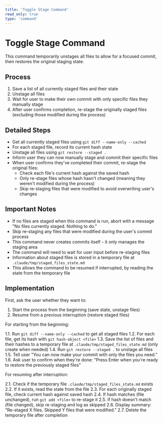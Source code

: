 ```yaml
---
title: 'Toggle Stage Command'
read_only: true
type: 'command'
---
```


# Toggle Stage Command

This command temporarily unstages all files to allow for a focused commit, then restores the original staging state.

## Process

1. Save a list of all currently staged files and their state
2. Unstage all files
3. Wait for user to make their own commit with only specific files they manually stage
4. After user confirms completion, re-stage the originally staged files (excluding those modified during the process)

## Detailed Steps

- Get all currently staged files using `git diff --name-only --cached`
- For each staged file, record its current hash state
- Unstage all files using `git restore --staged .`
- Inform user they can now manually stage and commit their specific files
- When user confirms they've completed their commit, re-stage the original files:
  - Check each file's current hash against the saved hash
  - Only re-stage files whose hash hasn't changed (meaning they weren't modified during the process)
  - Skip re-staging files that were modified to avoid overwriting user's changes

## Important Notes

- If no files are staged when this command is run, abort with a message "No files currently staged. Nothing to do."
- Skip re-staging any files that were modified during the user's commit process
- This command never creates commits itself - it only manages the staging area
- The command will need to wait for user input before re-staging files
- Information about staged files is stored in a temporary file at `.claude/tmp/staged_files_state.md`
- This allows the command to be resumed if interrupted, by reading the state from the temporary file

## Implementation

First, ask the user whether they want to:

1. Start the process from the beginning (save state, unstage files)
2. Resume from a previous interruption (restore staged files)

For starting from the beginning:

1.1. Run `git diff --name-only --cached` to get all staged files
1.2. For each file, get its hash with `git hash-object <file>`
1.3. Save the list of files and their hashes to a temporary file at `.claude/tmp/staged_files_state.md` (only create when needed)
1.4. Run `git restore --staged .` to unstage all files
1.5. Tell user "You can now make your commit with only the files you need."
1.6. Ask user to confirm when they're done: "Press Enter when you're ready to restore the previously staged files"

For resuming after interruption:

2.1. Check if the temporary file `.claude/tmp/staged_files_state.md` exists
2.2. If it exists, read the state from the file
2.3. For each originally staged file, check current hash against saved hash
2.4. If hash matches (file unchanged), run `git add <file>` to re-stage it
2.5. If hash doesn't match (file changed), skip re-staging and log as skipped
2.6. Display summary: "Re-staged X files. Skipped Y files that were modified."
2.7. Delete the temporary file after completion
